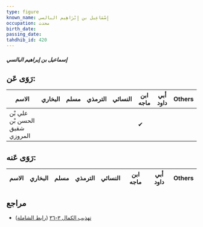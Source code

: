 ```yaml
---
type: figure
known_name: إِسْمَاعِيل بن إِبْرَاهِيم البالسي
occupation: محدث
birth_date:
passing_date:
tahdhib_id: 420
---
```

##### إسماعيل بن إبراهيم البالسي

## رَوَى عَن:
| الاسم                          | البخاري | مسلم | الترمذي | النسائي | ابن ماجه | أبي داود | Others |
| ------------------------------ | ------- | ---- | ------- | ------- | -------- | -------- | ------ |
| علي بْن الحسن بْن شقيق المروزي |         |      |         |         | ✔        |          |        |
## رَوَى عَنه:
| الاسم | البخاري | مسلم | الترمذي | النسائي | ابن ماجه | أبي داود | Others |
| ----- | ------- | ---- | ------- | ------- | -------- | -------- | ------ |
## مراجع
- [تهذيب الكمال ٣-٣٦](obsidian://open?vault=Tahdhib-al-Kamal&file=Figures/٤٢٠-إسماعيل%20بن%20إبراهيم%20البالسي) ([رابط الشاملة](https://shamela.ws/book/3722/1050))